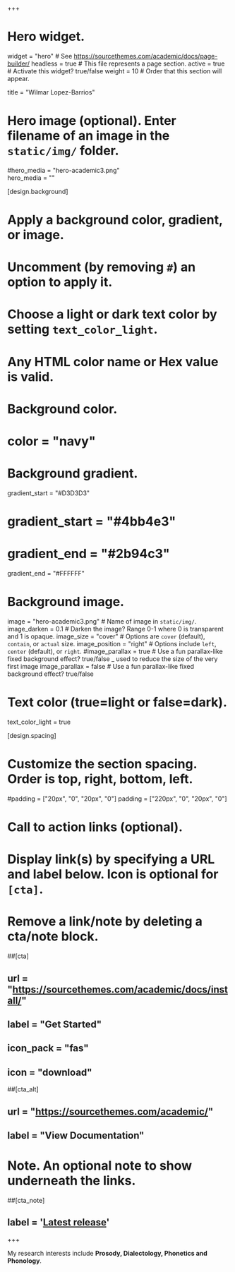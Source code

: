 +++
# Hero widget.
widget = "hero"  # See https://sourcethemes.com/academic/docs/page-builder/
headless = true  # This file represents a page section.
active = true  # Activate this widget? true/false
weight = 10  # Order that this section will appear.

title = "Wilmar Lopez-Barrios"

# Hero image (optional). Enter filename of an image in the `static/img/` folder.
#hero_media = "hero-academic3.png"	
hero_media = ""

[design.background]
  # Apply a background color, gradient, or image.
  #   Uncomment (by removing `#`) an option to apply it.
  #   Choose a light or dark text color by setting `text_color_light`.
  #   Any HTML color name or Hex value is valid.

  # Background color.
  # color = "navy"
  
  # Background gradient.
   gradient_start = "#D3D3D3"
  # gradient_start = "#4bb4e3" 
  # gradient_end = "#2b94c3"
   gradient_end = "#FFFFFF"
  
  # Background image.
   image = "hero-academic3.png"  # Name of image in `static/img/`.
   image_darken = 0.1  # Darken the image? Range 0-1 where 0 is transparent and 1 is opaque.
   image_size = "cover"  #  Options are `cover` (default), `contain`, or `actual` size.
   image_position = "right"  # Options include `left`, `center` (default), or `right`.
   #image_parallax = true  # Use a fun parallax-like fixed background effect? true/false _ used to reduce the size of the very first image
   image_parallax = false  # Use a fun parallax-like fixed background effect? true/false
  
  # Text color (true=light or false=dark).
  text_color_light = true
  
[design.spacing]
  # Customize the section spacing. Order is top, right, bottom, left.
  #padding = ["20px", "0", "20px", "0"]
  padding = ["220px", "0", "20px", "0"]

# Call to action links (optional).
#   Display link(s) by specifying a URL and label below. Icon is optional for `[cta]`.
#   Remove a link/note by deleting a cta/note block.
##[cta]
##  url = "https://sourcethemes.com/academic/docs/install/"
##  label = "Get Started"
##  icon_pack = "fas"
##  icon = "download"
  
##[cta_alt]
##  url = "https://sourcethemes.com/academic/"
##  label = "View Documentation"

# Note. An optional note to show underneath the links.
##[cta_note]
##  label = '<a class="js-github-release" href="https://sourcethemes.com/academic/updates" data-repo="gcushen/hugo-academic">Latest release<!-- V --></a>'

+++


My research interests include **Prosody, Dialectology, Phonetics and Phonology**. 

<!-- <span style="text-shadow: none;"><a class="github-button" href="https://github.com/gcushen/hugo-academic" data-icon="octicon-star" data-size="large" data-show-count="true" aria-label="Star this on GitHub">Star</a><script async defer src="https://buttons.github.io/buttons.js"></script></span> -->
